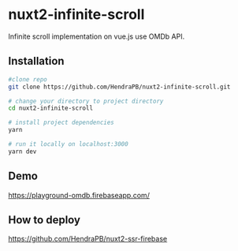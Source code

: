 # nuxt2-infinite-scroll
Infinite scroll implementation on vue.js use OMDb API.

## Installation
``` bash
#clone repo
git clone https://github.com/HendraPB/nuxt2-infinite-scroll.git

# change your directory to project directory
cd nuxt2-infinite-scroll

# install project dependencies
yarn

# run it locally on localhost:3000
yarn dev
```

## Demo
https://playground-omdb.firebaseapp.com/

## How to deploy
https://github.com/HendraPB/nuxt2-ssr-firebase
